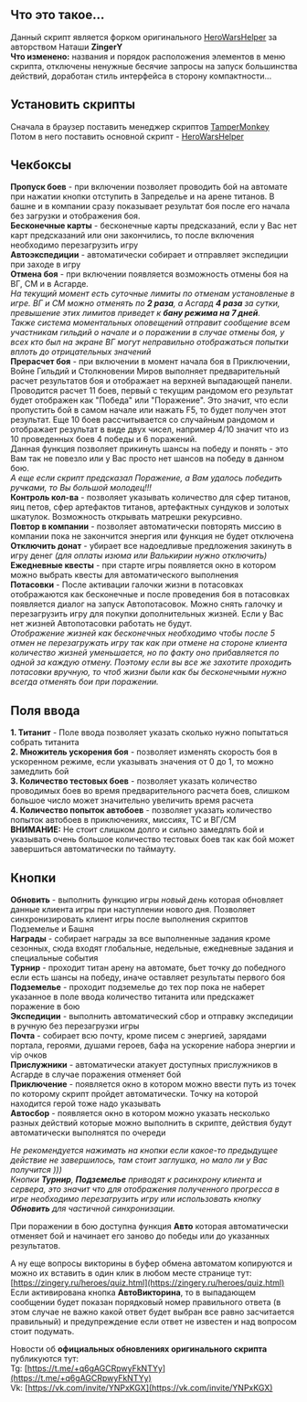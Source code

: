 ## Что это такое...
Данный скрипт является форком оригинального [HeroWarsHelper](https://greasyfork.org/ru/scripts/450693-herowarshelper) за авторством Наташи **ZingerY**  
**Что изменено:** названия и порядок расположения элементов в меню скрипта, отключены ненужные бесячие запросы на запуск большинства действий, доработан стиль интерфейса в сторону компактности...

## Установить скрипты
Сначала в браузер поставить менеджер скриптов [TamperMonkey](https://chrome.google.com/webstore/detail/tampermonkey/dhdgffkkebhmkfjojejmpbldmpobfkfo?hl=ru)  
Потом в него поставить основной скрипт - [HeroWarsHelper](https://irmagon.github.io/HeroWarsHelper.user.js)  

## Чекбоксы
**Пропуск боев**  - при включении позволяет проводить бой на автомате при нажатии кнопки отступить в Запределье и на арене титанов. В башне и в компании сразу показывает результат боя после его начала без загрузки и отображения боя.  
**Бесконечные карты**  - бесконечные карты предсказаний, если у Вас нет карт предсказаний или они закончились, то после включения необходимо перезагрузить игру  
**Автоэкспедиции**  - автоматически собирает и отправляет экспедиции при заходе в игру  
**Отмена боя**  - при включении появляется возможность отмены боя на ВГ, СМ и в Асгарде.  
*На текущий момент есть суточные лимиты по отменам установленые в игре. ВГ и СМ можно отменять по **2 раза**, а Асгард **4 раза** за сутки, превышение этих лимитов приведет к **бану режима на 7 дней**.  
Также система моментальных оповещений отправит сообщение всем участникам гильдий о начале и о поражении в случае отмены боя, у всех кто был на экране ВГ могут неправильно отображаться попытки вплоть до отрицательных значений*  
**Прерасчет боя**  - при включении в момент начала боя в Приключении, Войне Гильдий и Столкновении Миров выполняет предварительный расчет результатов боя и отображает на верхней выпадающей панели. Проводится расчет 11 боев, первый с текущим рандомом его результат будет отображен как "Победа" или "Поражение". Это значит, что если пропустить бой в самом начале или нажать F5, то будет получен этот результат. Еще 10 боев рассчитывается со случайным рандомом и отображает результат в виде двух чисел, например 4/10 значит что из 10 проведенных боев 4 победы и 6 поражений.  
Данная функция позволяет прикинуть шансы на победу и понять - это Вам так не повезло или у Вас просто нет шансов на победу в данном бою.  
*А еще если скрипт предсказал Поражение, а Вам удалось победить ручками, то Вы большой молодец!!!*  
**Контроль кол-ва**  - позволяет указывать количество для сфер титанов, яиц петов, сфер артефактов титанов, артефактных сундуков и золотых шкатулок. Возможность открывать матрешки рекурсивно.  
**Повтор в компании**  - позволяет автоматически повторять миссию в компании пока не закончится энергия или функция не будет отключена  
**Отключить донат**  - убирает все надоедливые предложения закинуть в игру денег *(для оплаты изюма или Валькирии нужно отключить)*  
**Ежедневные квесты** - при старте игры появляется окно в котором можно выбрать квесты для автоматического выполнения  
**Потасовки** - После активации галочки жизни в потасовках отображаются как бесконечные и после проведения боя в потасовках появляется диалог на запуск Автопотасовок. Можно снять галочку и перезагрузить игру для покупки дополнительных жизней. Если у Вас нет жизней Автопотасовки работать не будут.  
*Отображение жизней как бесконечных необходимо чтобы после 5 отмен не перезагружать игру так как при отмене на стороне клиента количество жизней уменьшается, но по факту оно прибавляется по одной за каждую отмену.
Поэтому если вы все же захотите проходить потасовки вручную, то чтоб жизни были как бы бесконечными нужно всегда отменять бои при поражении.*

## Поля ввода

**1. Титанит** - Поле ввода позволяет указать сколько нужно попытаться собрать титанита  
**2. Множитель ускорения боя** - позволяет изменять скорость боя в ускоренном режиме, если указывать значения от 0 до 1, то можно замедлить бой  
**3. Количество тестовых боев** - позволяет указать количество проводимых боев во время предварительного расчета боев, слишком большое число может значительно увеличить время расчета  
**4. Количество попыток автобоев** - позволяет указать количество попыток автобоев в приключениях, миссиях, ТС и ВГ/СМ  
**ВНИМАНИЕ:** Не стоит слишком долго и сильно замедлять бой и указывать очень большое количество тестовых боев так как бой может завершиться автоматически по таймауту.

## Кнопки
**Обновить**  - выполнить функцию игры *новый день* которая обновляет данные клиента игры при наступлении нового дня. Позволяет синхронизировать клиент игры после выполнения скриптов Подземелье и Башня  
**Награды**  - собирает награды за все выполненные задания кроме сезонных, сюда входят глобальные, недельные, ежедневные задания и специальные события  
**Турнир**  - проходит титан арену на автомате, бьет точку до победного если есть шансы на победу, иначе оставляет результаты первого боя  
**Подземелье**  - проходит подземелье до тех пор пока не наберет указанное в поле ввода количество титанита или предскажет поражение в бою  
**Экспедиции**  - выполнить автоматический сбор и отправку экспедиции в ручную без перезагрузки игры  
**Почта** - собирает всю почту, кроме писем с энергией, зарядами портала, героями, душами героев, бафа на ускорение набора энергии и vip очков  
**Прислужники**  - автоматически атакует доступных прислужников в Асгарде в случае поражения отменяет бой  
**Приключение** - появляется окно в котором можно ввести путь из точек по которому скрипт пройдет автоматически. Точку на которой находится герой тоже надо указывать  
**Автосбор** - появляется окно в котором можно указать несколько разных действий которые можно выполнить в скрипте, действия будут автоматически выполнятся по очереди  


*Не рекомендуется нажимать на кнопки если какое-то предыдущее действие не завершилось, там стоит заглушка, но мало ли у Вас получится )))  
Кнопки **Турнир**, **Подземелье** приводят к расинхрону клиента и сервера, это значит что для отображения полученного прогресса в игре необходимо перезагрузить игру или использовать кнопку **Обновить** для частичной синхронизации.*  
  
При поражении в бою доступна функция **Авто** которая автоматически отменяет бой и начинает его заново до победы или до указанных результатов.  
  
А ну еще вопросы викторины в буфер обмена автоматом копируются и можно их вставить в один клик в любом месте странице тут:  
[https://zingery.ru/heroes/quiz.html](https://zingery.ru/heroes/quiz.html)  
Если активирована кнопка **АвтоВикторина**, то в выпадающем сообщении будет показан порядковый номер правильного ответа (в этом случае не важно какой ответ будет выбран все равно засчитается правильный) и предупреждение если ответ не известен и над вопросом стоит подумать.
  
Новости об **официальных обновлениях оригинального скрипта** публикуются тут:  
Tg:  [https://t.me/+q6gAGCRpwyFkNTYy](https://t.me/+q6gAGCRpwyFkNTYy)  
Vk:  [https://vk.com/invite/YNPxKGX](https://vk.com/invite/YNPxKGX)
